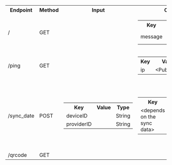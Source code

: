 

<table>
  <tr>
    <th>Endpoint</th>
    <th>Method</th>
    <th>Input</th>
    <th>Output</th>
    <th>Error</th>
  </tr>
  <tr>
    <td>/</td>
    <td>GET</td>
    <td></td>
    <td>
      <table>
        <tr>
          <th>Key</th>
          <th>Value</th>
          <th>Type</th>
        </tr>
        <tr>
          <td>message</td>
          <td>Hello, World!</td>
          <td>String</td>
        </tr>
      </table>
    </td>
    <td></td>
  </tr>
  <tr>
    <td>/ping</td>
    <td>GET</td>
    <td></td>
    <td>
      <table>
        <tr>
          <th>Key</th>
          <th>Value</th>
          <th>Type</th>
        </tr>
        <tr>
          <td>ip</td>
          <td>&lt;Public IP&gt;</td>
          <td>String</td>
        </tr>
      </table>
    </td>
    <td></td>
  </tr>
  <tr>
    <td>/sync_date</td>
    <td>POST</td>
    <td>
      <table>
        <tr>
          <th>Key</th>
          <th>Value</th>
          <th>Type</th>
        </tr>
        <tr>
          <td>deviceID</td>
          <td></td>
          <td>String</td>
        </tr>
        <tr>
          <td>providerID</td>
          <td></td>
          <td>String</td>
        </tr>
      </table>
    </td>
    <td>
      <table>
        <tr>
          <th>Key</th>
          <th>Value</th>
          <th>Type</th>
        </tr>
        <tr>
          <td>&lt;depends on the sync data&gt;</td>
          <td></td>
          <td>Object</td>
        </tr>
      </table>
    </td>
    <td>
      <table>
        <tr>
          <th>HTTP Status Code</th>
          <th>Error</th>
        </tr>
        <tr>
          <td>404</td>
          <td>No register found</td>
        </tr>
        <tr>
          <td>500</td>
          <td>&lt;Error Message&gt;</td>
        </tr>
      </table>
    </td>
  </tr>
  <tr>
    <td>/qrcode</td>
    <td>GET</td>
    <td
